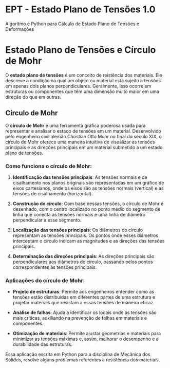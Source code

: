 # EPT - Estado Plano de Tensões 1.0
Algoritmo e Python para Cálculo de Estado Plano de Tensões e Deformações

# Estado Plano de Tensões e Círculo de Mohr

O **estado plano de tensões** é um conceito de reistência dos materiais. Ele descreve a condição na qual um objeto ou material está sujeito a tensões em apenas dois planos perpendiculares. Geralmente, isso ocorre em estruturas ou componentes que têm uma dimensão muito maior em uma direção do que em outras.

## Círculo de Mohr

O **círculo de Mohr** é uma ferramenta gráfica poderosa usada para representar e analisar o estado de tensões em um material. Desenvolvido pelo engenheiro civil alemão Christian Otto Mohr no final do século XIX, o círculo de Mohr oferece uma maneira intuitiva de visualizar as tensões principais e as direções principais em um material submetido a um estado plano de tensões.

### Como funciona o círculo de Mohr:

1. **Identificação das tensões principais**: As tensões normais e de cisalhamento nos planos originais são representadas em um gráfico de eixos cartesianos, onde os eixos são as tensões normais (vertical) e as tensões de cisalhamento (horizontal).

2. **Construção do círculo**: Com base nessas tensões, o círculo de Mohr é desenhado, com o centro localizado no ponto médio do segmento de linha que conecta as tensões normais e uma linha de diâmetro perpendicular a esse segmento.

3. **Localização das tensões principais**: Os diâmetros do círculo representam as tensões principais. Os pontos onde esses diâmetros interceptam o círculo indicam as magnitudes e as direções das tensões principais.

4. **Determinação das direções principais**: As direções principais são perpendiculares aos diâmetros do círculo, passando pelos pontos correspondentes às tensões principais.

### Aplicações do círculo de Mohr:

- **Projeto de estruturas**: Permite aos engenheiros entender como as tensões estão distribuídas em diferentes partes de uma estrutura e projetar materiais que resistam a essas tensões de maneira eficaz.

- **Análise de falhas**: Ajuda a identificar os locais onde as tensões são mais críticas, auxiliando na prevenção de falhas em materiais e componentes.

- **Otimização de materiais**: Permite ajustar geometrias e materiais para minimizar as tensões máximas e, assim, melhorar o desempenho e a durabilidade das estruturas.


Essa aplicação escrita em Python para a disciplina de Mecânica dos Sólidos, resolve alguns problemas referentes a resistência dos materiais. 
